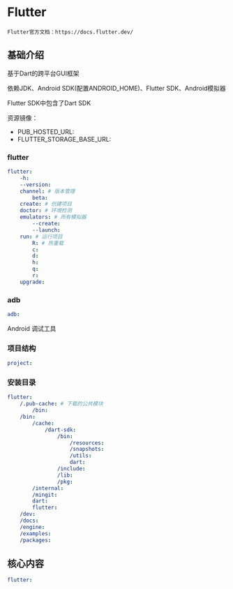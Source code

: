 # Flutter

`Flutter官方文档：https://docs.flutter.dev/`


## 基础介绍

基于Dart的跨平台GUI框架

依赖JDK、Android SDK(配置ANDROID_HOME)、Flutter SDK、Android模拟器


Flutter SDK中包含了Dart SDK


资源镜像：
- PUB_HOSTED_URL:
- FLUTTER_STORAGE_BASE_URL:

### flutter
```yaml
flutter:
    -h:
    --version:
    channel: # 版本管理
        beta:
    create: # 创建项目
    doctor: # 环境检测
    emulators: # 所有模拟器
        --create:
        --launch:
    run: # 运行项目
        R: # 热重载
        c:
        d:
        h:
        q:
        r:
    upgrade:
```


### adb
```yaml
adb:
```

Android 调试工具



### 项目结构
```yaml
project:

```


### 安装目录
```yaml
flutter:
    /.pub-cache: # 下载的公共模块
        /bin:
    /bin:
        /cache:
            /dart-sdk:
                /bin:
                    /resources:
                    /snapshots:
                    /utils:
                    dart:
                /include:
                /lib:
                /pkg:
        /internal:
        /mingit:
        dart:
        flutter:
    /dev:
    /docs:
    /engine:
    /examples:
    /packages:
```


## 核心内容
```yaml
flutter:

```


